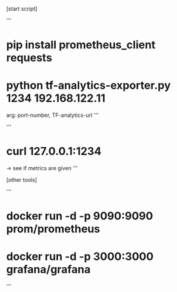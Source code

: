 [start script]

'''
# pip install prometheus_client requests
# python tf-analytics-exporter.py 1234 192.168.122.11
arg:
port-number, TF-analytics-url
'''
 
  
'''
# curl 127.0.0.1:1234
 -> see if metrics are given
'''
   
    
[other tools]

'''
# docker run -d -p 9090:9090 prom/prometheus
# docker run -d -p 3000:3000 grafana/grafana
'''
